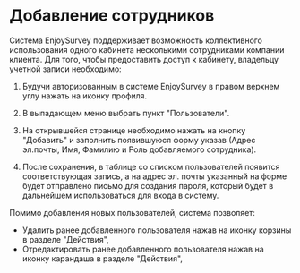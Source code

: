 # Добавление сотрудников


Система EnjoySurvey поддерживает возможность коллективного использования одного кабинета несколькими сотрудниками компании клиента. Для того, чтобы предоставить доступ к кабинету, владельцу учетной записи необходимо: 

1. Будучи авторизованным в системе EnjoySurvey в правом верхнем углу нажать на иконку профиля.

2. В выпадающем меню выбрать пункт "Пользователи".

3. На открывшейся странице необходимо нажать на кнопку "Добавить" и заполнить появившуюся форму указав (Адрес эл.почты, Имя, Фамилию и Роль добавляемого сотрудника).

4. После сохранения, в таблице со списком пользователей появится соответствующая запись, а на адрес эл. почты указанный на форме будет отправлено письмо для создания пароля, который будет в дальнейшем использоваться для входа в систему.

Помимо добавления новых пользователей, система позволяет:

 - Удалить ранее добавленного пользователя нажав на иконку корзины в разделе "Действия",
 - Отредактировать ранее добавленного пользователя нажав на иконку карандаша в разделе "Действия",
